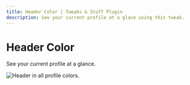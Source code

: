 ```yaml
---
title: Header Color | Tweaks & Stuff Plugin
description: See your current profile at a glace using this tweak.
---
```


# Header Color

See your current profile at a glance.

![Header in all profile colors.](/images/tweaks_n_stuff/header_color.webp)

